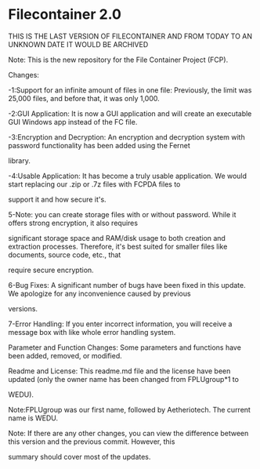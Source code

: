 # Filecontainer 2.0


THIS IS THE LAST VERSION OF FILECONTAINER AND FROM TODAY TO AN UNKNOWN DATE IT WOULD BE ARCHIVED


Note: This is the new repository for the File Container Project (FCP).

Changes:

-1:Support for an infinite amount of files in one file: Previously, the limit was 25,000 files, and before that, it was only 1,000.


-2:GUI Application: It is now a GUI application and will create an executable GUI Windows app instead of the FC file.


-3:Encryption and Decryption: An encryption and decryption system with password functionality has been added using the Fernet 


library.


-4:Usable Application: It has become a truly usable application. We would start replacing our .zip or .7z files with FCPDA files to 


support it and how secure it's.


5-Note: you can create storage files with or without password. While it offers strong encryption, it also requires 


significant storage space and RAM/disk usage to both creation and extraction processes. Therefore, it's best suited for smaller files like documents, source code, etc., that 


require secure encryption.


6-Bug Fixes: A significant number of bugs have been fixed in this update. We apologize for any inconvenience caused by previous 


versions.


7-Error Handling: If you enter incorrect information, you will receive a message box with like whole error handling system.


Parameter and Function Changes: Some parameters and functions have been added, removed, or modified.


Readme and License: This readme.md file and the license have been updated (only the owner name has been changed from FPLUgroup*1 to 


WEDU).


Note:FPLUgroup was our first name, followed by Aetheriotech. The current name is WEDU.


Note: If there are any other changes, you can view the difference between this version and the previous commit. However, this 


summary should cover most of the updates.
